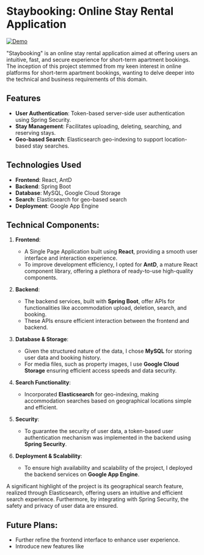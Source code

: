 # Staybooking: Online Stay Rental Application

[![Demo](https://img.shields.io/badge/Demo-Live-brightgreen?style=for-the-badge)](https://prod.d1u6xpx3sk5u5j.amplifyapp.com/)

"Staybooking" is an online stay rental application aimed at offering users an intuitive, fast, and secure experience for short-term apartment bookings. The inception of this project stemmed from my keen interest in online platforms for short-term apartment bookings, wanting to delve deeper into the technical and business requirements of this domain.

## Features
- **User Authentication**: Token-based server-side user authentication using Spring Security.
- **Stay Management**: Facilitates uploading, deleting, searching, and reserving stays.
- **Geo-based Search**: Elasticsearch geo-indexing to support location-based stay searches.

## Technologies Used
- **Frontend**: React, AntD
- **Backend**: Spring Boot
- **Database**: MySQL, Google Cloud Storage
- **Search**: Elasticsearch for geo-based search
- **Deployment**: Google App Engine

## Technical Components:
1. **Frontend**:
   - A Single Page Application built using **React**, providing a smooth user interface and interaction experience.
   - To improve development efficiency, I opted for **AntD**, a mature React component library, offering a plethora of ready-to-use high-quality components.
  
2. **Backend**:
   - The backend services, built with **Spring Boot**, offer APIs for functionalities like accommodation upload, deletion, search, and booking.
   - These APIs ensure efficient interaction between the frontend and backend.
  
3. **Database & Storage**:
   - Given the structured nature of the data, I chose **MySQL** for storing user data and booking history.
   - For media files, such as property images, I use **Google Cloud Storage** ensuring efficient access speeds and data security.
  
4. **Search Functionality**:
   - Incorporated **Elasticsearch** for geo-indexing, making accommodation searches based on geographical locations simple and efficient.
  
5. **Security**:
   - To guarantee the security of user data, a token-based user authentication mechanism was implemented in the backend using **Spring Security**.
  
6. **Deployment & Scalability**:
   - To ensure high availability and scalability of the project, I deployed the backend services on **Google App Engine**.

A significant highlight of the project is its geographical search feature, realized through Elasticsearch, offering users an intuitive and efficient search experience. Furthermore, by integrating with Spring Security, the safety and privacy of user data are ensured.

## Future Plans:
- Further refine the frontend interface to enhance user experience.
- Introduce new features like
